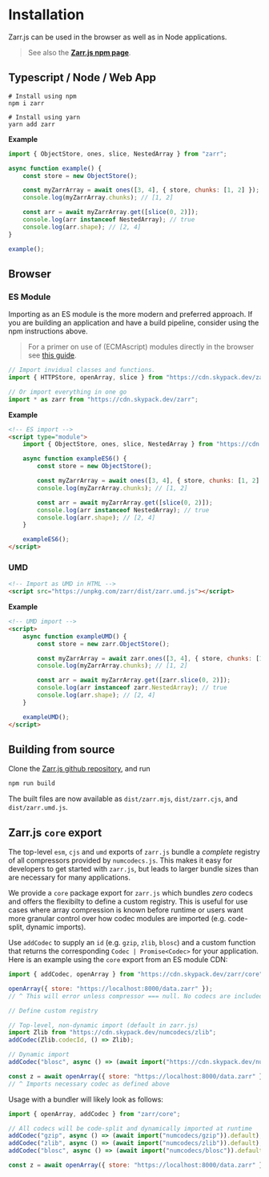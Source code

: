 # Installation

Zarr.js can be used in the browser as well as in Node applications.

> See also the [**Zarr.js npm page**](https://www.npmjs.com/package/zarr).


## Typescript / Node / Web App

```shell
# Install using npm
npm i zarr

# Install using yarn
yarn add zarr
```

**Example**
```javascript
import { ObjectStore, ones, slice, NestedArray } from "zarr";

async function example() {
    const store = new ObjectStore();

    const myZarrArray = await ones([3, 4], { store, chunks: [1, 2] });
    console.log(myZarrArray.chunks); // [1, 2]

    const arr = await myZarrArray.get([slice(0, 2)]);
    console.log(arr instanceof NestedArray); // true
    console.log(arr.shape); // [2, 4]
}

example();
```

## Browser

### ES Module

Importing as an ES module is the more modern and preferred approach. If you are building an application and have a build pipeline, consider using the npm instructions above.

> For a primer on use of (ECMAscript) modules directly in the browser see [this guide](https://developer.mozilla.org/en-US/docs/Web/JavaScript/Guide/Modules).

```js
// Import invidual classes and functions.
import { HTTPStore, openArray, slice } from "https://cdn.skypack.dev/zarr";

// Or import everything in one go
import * as zarr from "https://cdn.skypack.dev/zarr";
```

**Example**
```html
<!-- ES import -->
<script type="module">
    import { ObjectStore, ones, slice, NestedArray } from "https://cdn.skypack.dev/zarr";

    async function exampleES6() {
        const store = new ObjectStore();

        const myZarrArray = await ones([3, 4], { store, chunks: [1, 2] });
        console.log(myZarrArray.chunks); // [1, 2]

        const arr = await myZarrArray.get([slice(0, 2)]);
        console.log(arr instanceof NestedArray); // true
        console.log(arr.shape); // [2, 4]
    }

    exampleES6();
</script>
```

### UMD

```html
<!-- Import as UMD in HTML -->
<script src="https://unpkg.com/zarr/dist/zarr.umd.js"></script>
```
**Example**
```html
<!-- UMD import -->
<script>
    async function exampleUMD() {
        const store = new zarr.ObjectStore();

        const myZarrArray = await zarr.ones([3, 4], { store, chunks: [1, 2] });
        console.log(myZarrArray.chunks); // [1, 2]

        const arr = await myZarrArray.get([zarr.slice(0, 2)]);
        console.log(arr instanceof zarr.NestedArray); // true
        console.log(arr.shape); // [2, 4]
    }

    exampleUMD();
</script>
```


## Building from source
Clone the [Zarr.js github repository](https://github.com/gzuidhof/zarr.js), and run
```bash
npm run build
```

The built files are now available as `dist/zarr.mjs`, `dist/zarr.cjs`, and `dist/zarr.umd.js`.

## Zarr.js `core` export
The top-level `esm`, `cjs` and `umd` exports of `zarr.js` bundle a _complete_ registry
of all compressors provided by `numcodecs.js`. This makes it easy for developers to
get started with `zarr.js`, but leads to larger bundle sizes than are necessary for
many applications. 

We provide a `core` package export for `zarr.js` which bundles _zero_ codecs and
offers the flexibilty to define a custom registry. This is useful for use cases where
array compression is known before runtime or users want more granular control over how 
codec modules are imported (e.g. code-split, dynamic imports).

Use `addCodec` to supply an `id` (e.g. `gzip`, `zlib`, `blosc`) and a custom function
that returns the corresponding `Codec | Promise<Codec>` for your application. Here
is an example using the `core` export from an ES module CDN: 

```javascript
import { addCodec, openArray } from "https://cdn.skypack.dev/zarr/core";

openArray({ store: "https://localhost:8000/data.zarr" });
// ^ This will error unless compressor === null. No codecs are included in the core export.

// Define custom registry

// Top-level, non-dynamic import (default in zarr.js)
import Zlib from "https://cdn.skypack.dev/numcodecs/zlib"; 
addCodec(Zlib.codecId, () => Zlib);

// Dynamic import 
addCodec("blosc", async () => (await import("https://cdn.skypack.dev/numcodecs/blosc")).default);

const z = await openArray({ store: "https://localhost:8000/data.zarr" });
// ^ Imports necessary codec as defined above
```

Usage with a bundler will likely look as follows:

```javascript
import { openArray, addCodec } from "zarr/core";

// All codecs will be code-split and dynamically imported at runtime
addCodec("gzip", async () => (await import("numcodecs/gzip")).default);
addCodec("zlib", async () => (await import("numcodecs/zlib")).default);
addCodec("blosc", async () => (await import("numcodecs/blosc")).default);

const z = await openArray({ store: "https://localhost:8000/data.zarr" });
```
